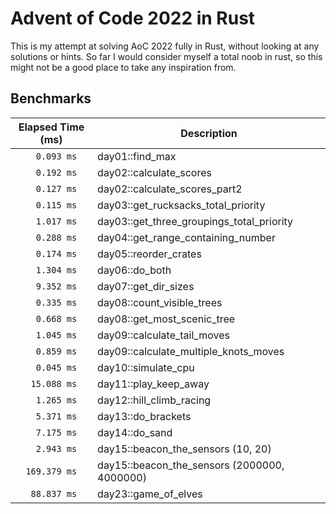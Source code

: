 # Advent of Code 2022 in Rust

This is my attempt at solving AoC 2022 fully in Rust, without looking at any solutions or hints. So far I would consider myself a total noob in rust, so this might not be a good place to take any inspiration from.

## Benchmarks

| Elapsed Time (ms) | Description                       |
|--------------------|----------------------------------|
| `    0.093 ms` | day01::find_max                                    |
| `    0.192 ms` | day02::calculate_scores                            |
| `    0.127 ms` | day02::calculate_scores_part2                      |
| `    0.115 ms` | day03::get_rucksacks_total_priority                |
| `    1.017 ms` | day03::get_three_groupings_total_priority          |
| `    0.288 ms` | day04::get_range_containing_number                 |
| `    0.174 ms` | day05::reorder_crates                              |
| `    1.304 ms` | day06::do_both                                     |
| `    9.352 ms` | day07::get_dir_sizes                               |
| `    0.335 ms` | day08::count_visible_trees                         |
| `    0.668 ms` | day08::get_most_scenic_tree                        |
| `    1.045 ms` | day09::calculate_tail_moves                        |
| `    0.859 ms` | day09::calculate_multiple_knots_moves              |
| `    0.045 ms` | day10::simulate_cpu                                |
| `   15.088 ms` | day11::play_keep_away                              |
| `    1.265 ms` | day12::hill_climb_racing                           |
| `    5.371 ms` | day13::do_brackets                                 |
| `    7.175 ms` | day14::do_sand                                     |
| `    2.943 ms` | day15::beacon_the_sensors (10, 20)                 |
| `  169.379 ms` | day15::beacon_the_sensors (2000000, 4000000)       |
| `   88.837 ms` | day23::game_of_elves                               |